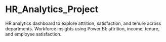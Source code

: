 # HR_Analytics_Project
HR analytics dashboard to explore attrition, satisfaction, and tenure across departments. Workforce insights using Power BI: attrition, income, tenure, and employee satisfaction.
